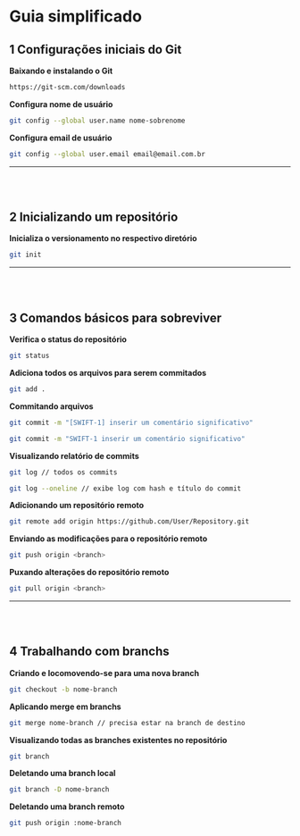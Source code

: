 # Guia simplificado

## 1 Configurações iniciais do Git


**Baixando e instalando o Git**
```bash
https://git-scm.com/downloads
```

**Configura nome de usuário**
```bash
git config --global user.name nome-sobrenome
```

**Configura email de usuário**
```bash
git config --global user.email email@email.com.br
```
---

</br>
</br>

## 2 Inicializando um repositório


**Inicializa o versionamento no respectivo diretório**
```bash
git init
```
---

<br>
<br>

## 3 Comandos básicos para sobreviver

**Verifica o status do repositório**
```bash
git status
```

**Adiciona todos os arquivos para serem commitados**
```bash
git add .
```

**Commitando arquivos**
```bash
git commit -m "[SWIFT-1] inserir um comentário significativo"

git commit -m "SWIFT-1 inserir um comentário significativo"
```

**Visualizando relatório de commits**
```bash
git log // todos os commits

git log --oneline // exibe log com hash e título do commit
```

**Adicionando um repositório remoto**
```bash
git remote add origin https://github.com/User/Repository.git
```

**Enviando as modificações para o repositório remoto**
```bash
git push origin <branch>
```

**Puxando alterações do repositório remoto**
```bash
git pull origin <branch>
```
---

<br>
<br>

## 4 Trabalhando com branchs

**Criando e locomovendo-se para uma nova branch**
```bash
git checkout -b nome-branch 
```

**Aplicando merge em branchs**
```bash
git merge nome-branch // precisa estar na branch de destino
```

**Visualizando todas as branches existentes no repositório**
```bash
git branch
```

**Deletando uma branch local**
```bash
git branch -D nome-branch
```

**Deletando uma branch remoto**
```bash
git push origin :nome-branch
```